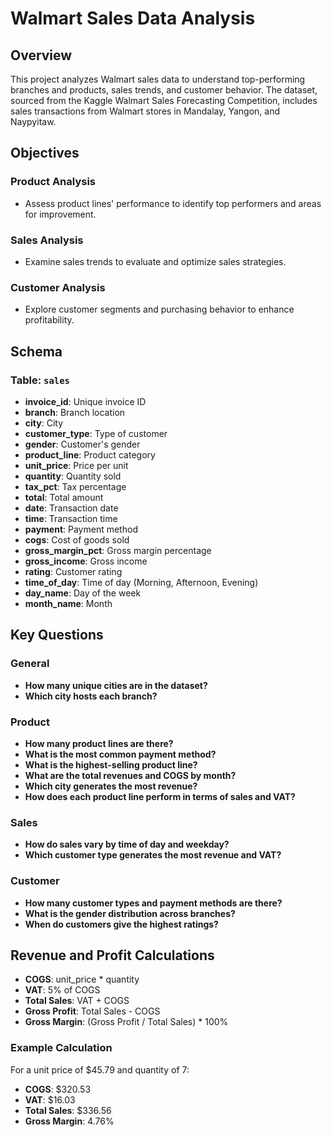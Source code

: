 # Walmart Sales Data Analysis

## Overview

This project analyzes Walmart sales data to understand top-performing branches and products, sales trends, and customer behavior. The dataset, sourced from the Kaggle Walmart Sales Forecasting Competition, includes sales transactions from Walmart stores in Mandalay, Yangon, and Naypyitaw.

## Objectives

### Product Analysis
- Assess product lines' performance to identify top performers and areas for improvement.

### Sales Analysis
- Examine sales trends to evaluate and optimize sales strategies.

### Customer Analysis
- Explore customer segments and purchasing behavior to enhance profitability.

## Schema

### Table: `sales`

- **invoice_id**: Unique invoice ID
- **branch**: Branch location
- **city**: City
- **customer_type**: Type of customer
- **gender**: Customer's gender
- **product_line**: Product category
- **unit_price**: Price per unit
- **quantity**: Quantity sold
- **tax_pct**: Tax percentage
- **total**: Total amount
- **date**: Transaction date
- **time**: Transaction time
- **payment**: Payment method
- **cogs**: Cost of goods sold
- **gross_margin_pct**: Gross margin percentage
- **gross_income**: Gross income
- **rating**: Customer rating
- **time_of_day**: Time of day (Morning, Afternoon, Evening)
- **day_name**: Day of the week
- **month_name**: Month

## Key Questions

### General
- **How many unique cities are in the dataset?**
- **Which city hosts each branch?**

### Product
- **How many product lines are there?**
- **What is the most common payment method?**
- **What is the highest-selling product line?**
- **What are the total revenues and COGS by month?**
- **Which city generates the most revenue?**
- **How does each product line perform in terms of sales and VAT?**

### Sales
- **How do sales vary by time of day and weekday?**
- **Which customer type generates the most revenue and VAT?**

### Customer
- **How many customer types and payment methods are there?**
- **What is the gender distribution across branches?**
- **When do customers give the highest ratings?**

## Revenue and Profit Calculations

- **COGS**: unit_price * quantity
- **VAT**: 5% of COGS
- **Total Sales**: VAT + COGS
- **Gross Profit**: Total Sales - COGS
- **Gross Margin**: (Gross Profit / Total Sales) * 100%

### Example Calculation
For a unit price of $45.79 and quantity of 7:

- **COGS**: $320.53
- **VAT**: $16.03
- **Total Sales**: $336.56
- **Gross Margin**: 4.76%

